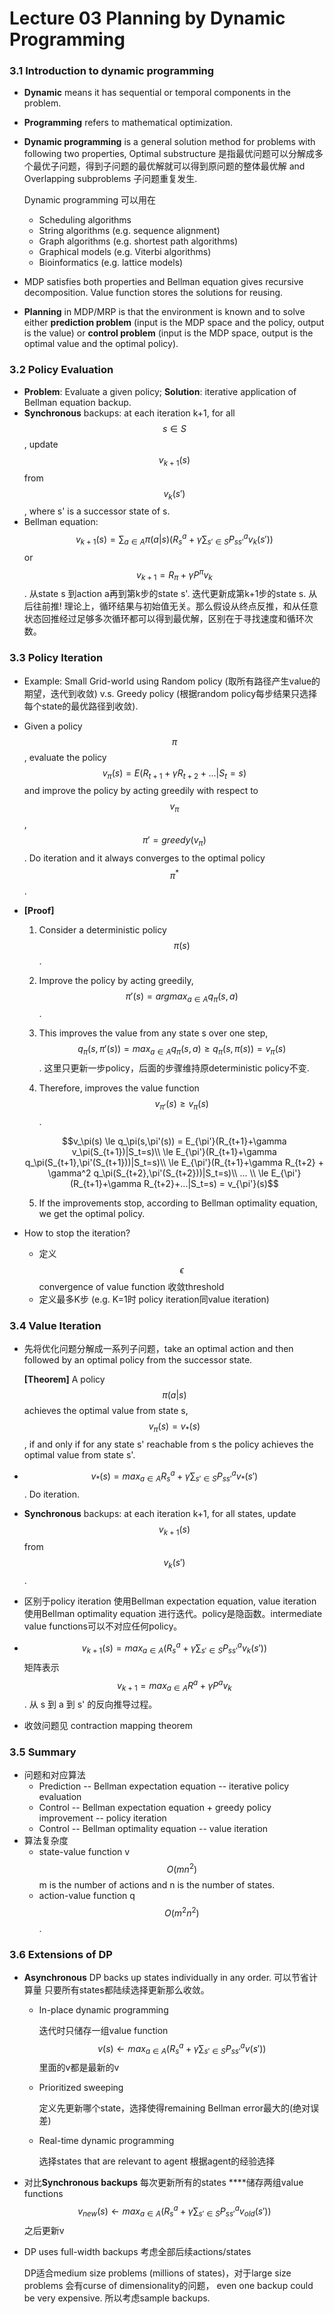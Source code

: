 # Lecture 03 Planning by Dynamic Programming

### 3.1 Introduction to dynamic programming

* **Dynamic** means it has sequential or temporal components in the problem.
* **Programming** refers to mathematical optimization.
* **Dynamic programming** is a general solution method for problems with following two properties, Optimal substructure 是指最优问题可以分解成多个最优子问题，得到子问题的最优解就可以得到原问题的整体最优解 and Overlapping subproblems 子问题重复发生.

  Dynamic programming 可以用在

  * Scheduling algorithms
  * String algorithms \(e.g. sequence alignment\)
  * Graph algorithms \(e.g. shortest path algorithms\)
  * Graphical models \(e.g. Viterbi algorithms\)
  * Bioinformatics \(e.g. lattice models\)

* MDP satisfies both properties and Bellman equation gives recursive decomposition. Value function stores the solutions for reusing.
* **Planning** in MDP/MRP is that the environment is known and to solve either **prediction problem** \(input is the MDP space and the policy, output is the value\) or **control problem** \(input is the MDP space, output is the optimal value and the optimal policy\).

### 3.2 Policy Evaluation

* **Problem**: Evaluate a given policy; **Solution**: iterative application of Bellman equation backup.
* **Synchronous** backups: at each iteration k+1, for all $$s \in S$$, update $$v_{k+1}(s)$$ from $$v_k(s')$$, where s' is a successor state of s.
* Bellman equation: $$v_{k+1}(s)=\sum_{a \in A} \pi(a|s) (R^a_s+\gamma \sum_{s' \in S} P^a_{ss'}v_k(s'))$$ or $$v_{k+1} = R_\pi+\gamma P^\pi v_k$$.   从state s 到action a再到第k步的state s'. 迭代更新成第k+1步的state s. 从后往前推! 理论上，循环结果与初始值无关。那么假设从终点反推，和从任意状态回推经过足够多次循环都可以得到最优解，区别在于寻找速度和循环次数。

### 3.3 Policy Iteration

* Example: Small Grid-world using Random policy \(取所有路径产生value的期望，迭代到收敛\) v.s. Greedy policy \(根据random policy每步结果只选择每个state的最优路径到收敛\).
* Given a policy $$\pi$$,  evaluate the policy $$v_\pi (s) = E(R_{t+1}+\gamma R_{t+2}+...|S_t=s)$$ and improve the policy by acting greedily with respect to $$v_\pi$$,  $$\pi'=greedy(v_\pi)$$. Do iteration and it always converges to the optimal policy $$\pi^*$$.
* **\[Proof\]** 

  1. Consider a deterministic policy $$\pi(s)$$.

  2. Improve the policy by acting greedily, $$\pi' (s) =argmax_{a \in A} q_\pi (s,a)$$ .

  3. This improves the value from any state s over one step, $$q_\pi(s,\pi'(s)) = max_{a \in A} q_\pi (s,a) \ge q_\pi(s,\pi(s)) = v_\pi(s)$$. 这里只更新一步policy，后面的步骤维持原deterministic policy不变.

  4. Therefore, improves the value function $$v_{\pi'}(s) \ge v_\pi(s)$$.

  $$v_\pi(s) \le q_\pi(s,\pi'(s)) = E_{\pi'}(R_{t+1}+\gamma v_\pi(S_{t+1})|S_t=s)\\ \le E_{\pi'}(R_{t+1}+\gamma q_\pi(S_{t+1},\pi'(S_{t+1}))|S_t=s)\\ \le E_{\pi'}(R_{t+1}+\gamma R_{t+2} + \gamma^2 q_\pi(S_{t+2},\pi'(S_{t+2}))|S_t=s)\\ ... \\ \le  E_{\pi'}(R_{t+1}+\gamma R_{t+2}+...|S_t=s) = v_{\pi'}(s)$$  

  5. If the improvements stop, according to Bellman optimality equation, we get the optimal policy.

* How to stop the iteration?
  * 定义$$\epsilon$$convergence of value function 收敛threshold
  * 定义最多K步 \(e.g. K=1时 policy iteration同value iteration\)

### 3.4 Value Iteration

* 先将优化问题分解成一系列子问题，take an optimal action and then followed by an optimal policy from the successor state.

  **\[Theorem\]** A policy $$\pi(a|s)$$ achieves the optimal value from state s, $$v_\pi(s)=v_*(s)$$, if and only if for any state s' reachable from s the policy achieves the optimal value from state s'.

* $$v_*(s)=max_{a \in A} R_s^a  + \gamma \sum_{s' \in S} P_{ss'}^av_*(s')$$ . Do iteration.
* **Synchronous** backups: at each iteration k+1, for all states, update $$v_{k+1}(s)$$from  $$v_k(s')$$.
* 区别于policy iteration 使用Bellman expectation equation, value iteration 使用Bellman optimality equation 进行迭代。policy是隐函数。intermediate value functions可以不对应任何policy。
* $$v_{k+1}(s)=max_{a \in A} (R_s^a + \gamma \sum_{s' \in S} P_{ss'}^av_k(s'))$$ 矩阵表示 $$v_{k+1}=max_{a \in A} R^a +\gamma P^av_k$$. 从 s 到 a 到 s' 的反向推导过程。
* 收敛问题见 contraction mapping theorem

### 3.5 Summary

* 问题和对应算法
  * Prediction -- Bellman expectation equation -- iterative policy evaluation
  * Control -- Bellman expectation equation + greedy policy improvement -- policy iteration
  * Control -- Bellman optimality equation -- value iteration
* 算法复杂度
  * state-value function v $$O(mn^2)$$ m is the number of actions and n is the number of states.
  * action-value function q $$O(m^2n^2)$$.

### 3.6 Extensions of DP

* **Asynchronous** DP backs up states individually in any order. 可以节省计算量 只要所有states都陆续选择更新那么收敛。
  * In-place dynamic programming

    迭代时只储存一组value function $$v(s) \leftarrow max_{a \in A} (R_s^a + \gamma \sum_{s' \in S} P_{ss'}^av(s'))$$ 里面的v都是最新的v

  * Prioritized sweeping

    定义先更新哪个state，选择使得remaining Bellman error最大的\(绝对误差\)

  * Real-time dynamic programming 

    选择states that are relevant to agent 根据agent的经验选择
* 对比**Synchronous backups** 每次更新所有的states ****储存两组value functions $$v_{new}(s) \leftarrow max_{a \in A} (R_s^a + \gamma \sum_{s' \in S} P_{ss'}^av_{old}(s'))$$ 之后更新v
* DP uses full-width backups 考虑全部后续actions/states

  DP适合medium size problems \(millions of states\)，对于large size problems 会有curse of dimensionality的问题， even one backup could be very expensive. 所以考虑sample backups.





### 

###  







